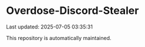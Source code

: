 # Overdose-Discord-Stealer

Last updated: 2025-07-05 03:35:31

This repository is automatically maintained.
